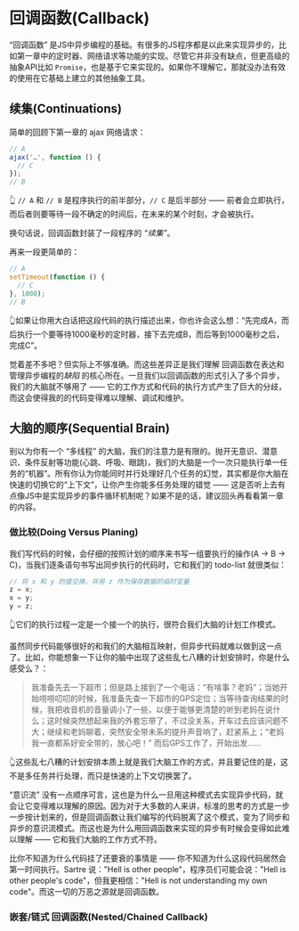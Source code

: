 # 回调函数(Callback)
“回调函数” 是JS中异步编程的基础。有很多的JS程序都是以此来实现异步的，比如第一章中的定时器、网络请求等功能的实现。尽管它并非没有缺点，但更高级的抽象API比如 `Promise`，也是基于它来实现的。如果你不理解它，那就没办法有效的使用在它基础上建立的其他抽象工具。

## 续集(Continuations)
简单的回顾下第一章的 ajax 网络请求：

```js
// A
ajax('…', function () {
  // C
});
// B
```

👆 `// A` 和 `// B` 是程序执行的前半部分，`// C` 是后半部分 —— 前者会立即执行，而后者则要等待一段不确定的时间后，在未来的某个时刻，才会被执行。

换句话说，回调函数封装了一段程序的 *“续集”*。

再来一段更简单的：

```js
// A
setTimeout(function () {
  // C
}, 1000);
// B
```

👆如果让你用大白话把这段代码的执行描述出来，你也许会这么想：“先完成A，而后执行一个要等待1000毫秒的定时器，接下去完成B，而后等到1000毫秒之后，完成C”。

觉着差不多吧？但实际上不够准确。而这些差异正是我们理解 回调函数在表达和管理异步编程的*缺陷* 的核心所在。一旦我们以回调函数的形式引入了多个异步，我们的大脑就不够用了 —— 它的工作方式和代码的执行方式产生了巨大的分歧，而这会使得我的的代码变得难以理解、调试和维护。

## 大脑的顺序(Sequential Brain)
别以为你有一个 “多线程” 的大脑，我们的注意力是有限的。抛开无意识、潜意识、条件反射等功能(心跳、呼吸、眼跳)，我们的大脑是一个一次只能执行单一任务的“机器”。所有你认为你能同时并行处理好几个任务的幻觉，其实都是你大脑在快速的切换它的“上下文”，让你产生你能多任务处理的错觉 —— 这是否听上去有点像JS中是实现异步的事件循环机制呢？如果不是的话，建议回头再看看第一章的内容。

### 做比较(Doing Versus Planing)
我们写代码的时候，会仔细的按照计划的顺序来书写一组要执行的操作(A -> B -> C)，当我们逐条语句书写出同步执行的代码时，它和我们的 todo-list 就很类似：

```js
// 将 x 和 y 的值交换，并用 z 作为保存数据的临时变量
z = x;
x = y;
y = z;
```

👆它们的执行过程一定是一个接一个的执行，很符合我们大脑的计划工作模式。


虽然同步代码能够很好的和我们的大脑相互映射，但异步代码就难以做到这一点了。比如，你能想象一下让你的脑中出现了这些乱七八糟的计划安排时，你是什么感受么？：

> 我准备先去一下超市；但是路上接到了一个电话：“有啥事？老妈”；当她开始唠唠叨叨的时候，我准备先查一下超市的GPS定位；当等待查询结果的时候，我把收音机的音量调小了一些，以便于能够更清楚的听到老妈在说什么；这时候突然想起来我的外套忘带了，不过没关系，开车过去应该问题不大；继续和老妈聊着，突然安全带未系的提升声音响了，赶紧系上；“老妈我一直都系好安全带的，放心吧！” 而后GPS工作了，开始出发……

👆这些乱七八糟的计划安排本质上就是我们大脑工作的方式，并且要记住的是，这不是多任务并行处理，而只是快速的上下文切换罢了。

“意识流” 没有一点顺序可言，这也是为什么一旦用这种模式去实现异步代码，就会让它变得难以理解的原因。因为对于大多数的人来讲，标准的思考的方式是一步一步按计划来的，但是回调函数让我们编写的代码脱离了这个模式，变为了同步和异步的意识流模式。而这也是为什么用回调函数来实现的异步有时候会变得如此难以理解 —— 它和我们大脑的工作方式不符。

比你不知道为什么代码挂了还要衰的事情是 —— 你不知道为什么这段代码居然会第一时间执行。Sartre 说："Hell is other people"，程序员们可能会说："Hell is other people's code"，但我更相信："Hell is not understanding my own code"。而这一切的万恶之源就是回调函数。

### 嵌套/链式 回调函数(Nested/Chained Callback)